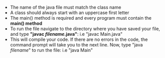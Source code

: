 - The name of the java file must match the class name
- A class should always start with an uppercase first letter
- The main() method is required and every program must contain the **main() method**          
- To run the file navigate to the directory where you have saved your file, and type **"javac *filename*.java"**: i.e "javac Main.java"
- This will compile your code. If there are no errors in the code, the command prompt will take you to the next line. Now, type "java *filename*" to run the file: i.e "java Main"

